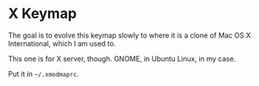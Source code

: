 X Keymap
========

The goal is to evolve this keymap slowly to where it is a clone of Mac OS X International, which I am used to.

This one is for X server, though. GNOME, in Ubuntu Linux, in my case.

Put it in `~/.xmodmaprc`.
